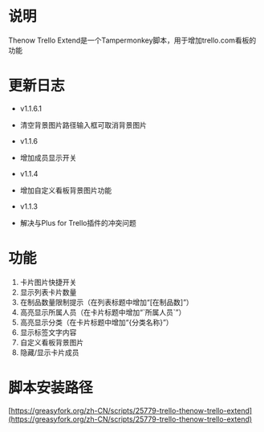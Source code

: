 # 说明
Thenow Trello Extend是一个Tampermonkey脚本，用于增加trello.com看板的功能

# 更新日志
* v1.1.6.1
 * 清空背景图片路径输入框可取消背景图片
 
* v1.1.6
 * 增加成员显示开关
 
* v1.1.4
 * 增加自定义看板背景图片功能

* v1.1.3
 * 解决与Plus for Trello插件的冲突问题

# 功能
1. 卡片图片快捷开关
2. 显示列表卡片数量
3. 在制品数量限制提示（在列表标题中增加“[在制品数]”）
4. 高亮显示所属人员（在卡片标题中增加“\`所属人员\`”）
5. 高亮显示分类（在卡片标题中增加“{分类名称}”）
6. 显示标签文字内容
7. 自定义看板背景图片
8. 隐藏/显示卡片成员

# 脚本安装路径
[https://greasyfork.org/zh-CN/scripts/25779-trello-thenow-trello-extend](https://greasyfork.org/zh-CN/scripts/25779-trello-thenow-trello-extend)